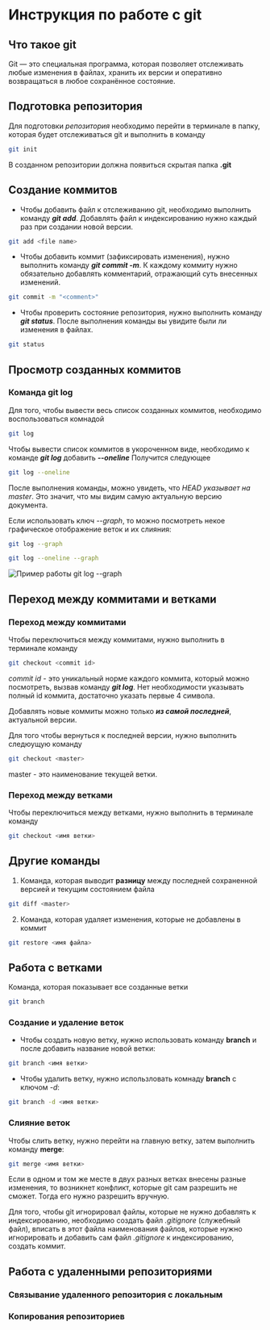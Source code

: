 # Инструкция по работе с git

## Что такое git

Git — это специальная программа, которая позволяет отслеживать любые изменения в файлах, хранить их версии и оперативно возвращаться в любое сохранённое состояние.

## Подготовка репозитория

Для подготовки *репозитория* необходимо перейти в терминале в папку, которая будет отслеживаться git и выполнить в команду 
```sh
git init
```
В созданном репозитории должна появиться скрытая папка **.git**

## Создание коммитов

* Чтобы добавить файл к отслеживанию git, необходимо выполнить команду ***git add***. Добавлять файл к индексированию нужно каждый раз при создании новой версии.

```sh
git add <file name>
```

* Чтобы добавить коммит (зафиксировать изменения), нужно выполнить команду ***git commit -m***. К каждому коммиту нужно обязательно добавлять комментарий, отражающий суть внесенных изменений.
```sh
git commit -m "<comment>"
```

* Чтобы проверить состояние репозитория, нужно выполнить команду ***git status***. После выполнения команды вы увидите были ли изменения в файлах.
```sh
git status
```
## Просмотр созданных коммитов

### Команда git log

Для того, чтобы вывести весь список созданных коммитов, необходимо воспользоваться комнадой
```sh
git log
```
Чтобы вывести список коммитов в укороченном виде, необходимо к команде ***git log*** добавить ***--oneline*** Получится следующее
```sh
git log --oneline
```
После выполнения команды, можно увидеть, что *HEAD указывает на master*. Это значит, что мы видим самую актуальную версию документа.

Если использовать ключ *--graph*, то можно посмотреть некое графическое отображение веток и их слияния:
```sh
git log --graph
```
```sh
git log --oneline --graph
```
![Пример работы git log --graph](exmp.png)

## Переход между коммитами и ветками

### Переход между коммитами

Чтобы переключиться между коммитами, нужно выполнить в терминале команду 
```sh
git checkout <commit id>
```
*commit id*  - это уникальный норме каждого коммита, который можно посмотреть, вызвав команду ***git log***.
Нет необходимости указывать полный id коммита, достаточно указать первые 4 символа.

Добавлять новые коммиты можно только ***из самой последней***, актуальной версии.

Для того чтобы вернуться к последней версии, нужно выполнить следюущую команду
```sh
git checkout <master>
```
master - это наименование текущей ветки.

### Переход между ветками

Чтобы переключиться между ветками, нужно выполнить в терминале команду 
```sh
git checkout <имя ветки>
```

## Другие команды

1. Команда, которая выводит **разницу** между последней сохраненной версией и текущим состоянием файла
```sh
git diff <master>
```
2. Команда, которая удаляет изменения, которые не добавлены в коммит
```sh
git restore <имя файла>
```
## Работа с ветками

Команда, которая показывает все созданные ветки
```sh
git branch
```
### Создание и удаление веток

* Чтобы создать новую ветку, нужно использовать команду **branch** и после добавить название новой ветки:
```sh
git branch <имя ветки>
```
* Чтобы удалить ветку, нужно использловать комнаду **branch** с ключом *-d*:
```sh
git branch -d <имя ветки>
```
### Слияние веток

Чтобы слить ветку, нужно перейти на главную ветку, затем выполнить команду **merge**:
```sh
git merge <имя ветки>
```
Если в одном и том же месте в двух разных ветках внесены разные изменения, то возникнет конфликт, которые git сам разрешить не сможет. Тогда его нужно разрешить вручную.

Для того, чтобы git игнорировал файлы, которые не нужно добавлять к индексированию, необходимо создать файл *.gitignore* (служебный файл), вписать в этот файла наименования файлов, которые нужно игнорировать и добавить сам файл *.gitignore* к индексированию, создать коммит.

## Работа с удаленными репозиториями

### Связывание удаленного репозитория с локальным

### Копирования репозиториев